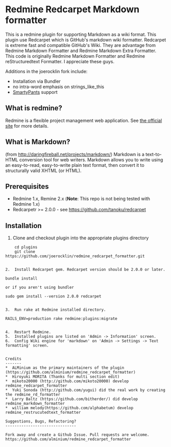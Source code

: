Redmine Redcarpet Markdown formatter
================================

This is a redmine plugin for supporting Markdown as a wiki format. This plugin use Redcarpet which is GitHub's markdown wiki formatter.
Redcarpet is extreme fast and compatible GitHub's Wiki. They are advantage from Redmine Markdown Formatter and Redmine Markdown Extra Formatter.
This code is originally Redmine Markdown Formatter and Redmine reStructuredtext Formatter. I appreciate these guys.

Additions in the joerocklin fork include:
 * Installation via Bundler
 * no intra-word emphasis on strings_like_this
 * [SmartyPants](http://daringfireball.net/projects/smartypants/) support

What is redmine?
----------------

Redmine is a flexible project management web application.
See [the official site](http://www.redmine.org/) for more details.


What is Markdown?
-----------------------

(from http://daringfireball.net/projects/markdown/)
Markdown is a text-to-HTML conversion tool for web writers. Markdown allows
you to write using an easy-to-read, easy-to-write plain text format, then
convert it to structurally valid XHTML (or HTML).

Prerequisites
-------------

*  Redmine 1.x, Remine 2.x (**Note**: This repo is not being tested with Redmine 1.x)
*  Redcarpetr >= 2.0.0 - see https://github.com/tanoku/redcarpet


Installation
------------

1. Clone and checkout plugin into the appropriate plugins directory

``` 
    cd plugins
    git clone https://github.com/joerocklin/redmine_redcarpet_formatter.git


2.  Install Redcarpet gem. Redcarpet version should be 2.0.0 or later.
```
    bundle install
```
or if you aren't using bundler
```
    sudo gem install --version 2.0.0 redcarpet
```

3.  Run rake at Redmine installed directory.

```
    RAILS_ENV=production rake redmine:plugins:migrate
```

4.  Restart Redmine.
5.  Installed plugins are listed on 'Admin -> Information' screen.
6.  Config Wiki engine for 'markdown' on 'Admin -> Settings -> Text formatting' screen.


Credits
-------
*  ALMinium as the primary maintainers of the plugin (https://github.com/alminium/redmine_redcarpet_formatter)
*  Hiroyuki MORITA (Thanks for multi section edit)
*  mikoto20000 (http://github.com/mikoto20000) develop redmine_redcarpet_formatter
*  Yuki Sonoda (http://github.com/yugui) did the real work by creating the redmine_rd_formatter
*  Larry Baltz (https://github.com/bitherder/) did develop redmine_markdown_formatter
*  william melody(https://github.com/alphabetum) develop redmine_restrucutedtext_formatter

Suggestions, Bugs, Refactoring?
-------------------------------

Fork away and create a Github Issue. Pull requests are welcome.
https://github.com/alminium/redmine_redcarpet_formatter

